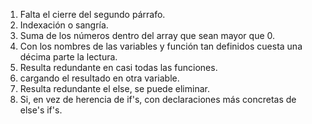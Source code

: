 1. Falta el cierre del segundo párrafo.
2. Indexación o sangría.
3. Suma de los números dentro del array que sean mayor que 0.
4. Con los nombres de las variables y función tan definidos cuesta una décima parte la lectura.
5. Resulta redundante en casi todas las funciones.
6. cargando el resultado en otra variable.
7. Resulta redundante el else, se puede eliminar.
8. Si, en vez de herencia de if's, con declaraciones más concretas de else's if's.